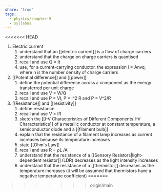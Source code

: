```yaml
---
share: "true"
tags:
  - physics/chapter-9
  - syllabus
---
```

<<<<<<< HEAD
1. Electric current 
	1. understand that an [[electric current]] is a flow of charge carriers 
	2. understand that the charge on charge carriers is quantised 
	3. recall and use Q = It 
	4. use, for a current-carrying conductor, the expression I = Anvq, where n is the number density of charge carriers 
2. [[Potential difference]] and [[power]] 
	1. define the potential difference across a component as the energy transferred per unit charge 
	2. recall and use V = W/Q 
	3. recall and use P = VI, P = I^2 R and P = V^2/R 
3. [[Resistance]] and [[resistivity]] 
	1. define resistance 
	2. recall and use V = IR 
	3. sketch the [[I-V Characteristics of Different Components|I-V Characteristics]] of a metallic conductor at constant temperature, a semiconductor diode and a [[filament bulb]] 
	4. explain that the resistance of a filament lamp increases as current increases because its temperature increases 
	5. state [[Ohm's Law]] 
	6. recall and use R = ρL /A 
	7. understand that the resistance of a [[Sensory Resistors|light-dependent resistor]] (LDR) decreases as the light intensity increases 
	8. understand that the resistance of a [[thermistor]] decreases as the temperature increases (it will be assumed that thermistors have a negative temperature coefficient)
=======
>>>>>>> origin/main
